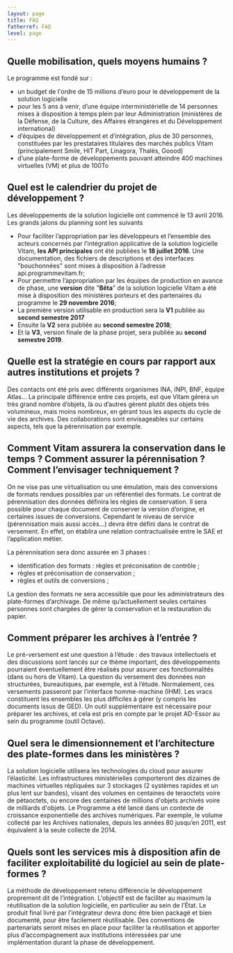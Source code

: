 ```yaml
---
layout: page
title: FAQ
fatherref: FAQ
level: page
---
```


## Quelle mobilisation, quels moyens humains ?

Le programme est fondé sur :

* un budget de l'ordre de 15 millions d’euro pour le développement de la solution logicielle
* pour les 5 ans à venir, d’une équipe interministérielle de 14 personnes mises 
à disposition à temps plein par leur Administration (ministères de la Défense, de 
la Culture, des Affaires étrangères et du Développement international)
* d’équipes de développement et d’intégration, plus de 30 personnes, constituées 
par les prestataires titulaires des marchés publics Vitam (principalement Smile, HIT Part, Linagora, Thalès, Goood) 
* d’une plate-forme de développements pouvant atteindre 400 machines virtuelles (VM) et plus de 100To

## Quel est le calendrier du projet de développement ?

Les développements de la solution logicielle ont commencé le 13 avril 2016.
Les grands jalons du planning sont les suivants

* Pour faciliter l’appropriation par les développeurs et l’ensemble des acteurs concernés par
l’intégration applicative de la solution logicielle Vitam, **les 
API principales** ont été publiées le **18 juillet   2016**. 
Une documentation, des fichiers de descriptions et des interfaces "bouchonnées" 
sont mises à disposition à l’adresse api.programmevitam.fr;
* Pour permettre l’appropriation par les équipes de production en avance de phase, une
**version** dite "**Bêta**" de la solution logicielle Vitam a été mise à disposition des ministères
porteurs et des partenaires du programme le **29 novembre 2016**;
* La première version utilisable en production sera la **V1** publiée au **second semestre 2017**
* Ensuite la **V2** sera publiée au **second semestre  2018**;
* Et la **V3**, version finale de la phase projet, sera publiée au **second semestre 2019**.

## Quelle est la stratégie en cours par rapport aux autres institutions et projets  ?

Des contacts ont été pris avec différents organismes INA, INPI, BNF, équipe Atlas… 
La principale différence entre ces projets, est que Vitam gérera un très grand nombre 
d’objets, là ou d’autres gèrent plutôt des objets très volumineux, mais moins nombreux, 
en gérant tous les aspects du cycle de vie des archives. Des collaborations sont 
envisageables sur certains aspects, tels que la pérennisation par exemple.

## Comment Vitam assurera la conservation dans le temps ? Comment assurer la pérennisation ? Comment l’envisager techniquement ?

On ne vise pas une virtualisation ou une émulation, mais des conversions de formats 
rendues possibles par un référentiel des formats. Le contrat de pérennisation des données 
définira les règles de conservation. Il sera possible pour chaque document de conserver la 
version d’origine, et certaines issues de conversions. Cependant le niveau de service 
(pérennisation mais aussi accès…) devra être défini dans le contrat de versement. 
En effet, on établira une relation contractualisée entre le SAE et l’application métier.

La pérennisation sera donc assurée en 3 phases :

* identification des formats : règles et préconisation de contrôle ;
* règles et préconisation de conservation ;
* règles et outils de conversions ;

La gestion des formats ne sera accessible que pour les administrateurs des plate-formes 
d’archivage. De même qu’actuellement seules certaines personnes sont chargées de gérer 
la conservation et la restauration du papier.

## Comment préparer les archives à l’entrée ?

Le pré-versement est une question à l’étude : des travaux intellectuels et des discussions 
sont lancés sur ce thème important, des développements pourraient éventuellement être réalisés 
pour assurer ces fonctionnalités (dans ou hors de Vitam).
La question du versement des données non structurées, bureautiques, par exemple, est à l’étude. 
Normalement, ces versements passeront par l’interface homme-machine (IHM).
Les vracs constituent les ensembles les plus difficiles à gérer (y compris les documents issus de GED).
Un outil supplémentaire est nécessaire pour préparer les archives, et cela est pris en compte par le 
projet AD-Essor au sein du programme (outil Octave).

## Quel sera le dimensionnement et l’architecture des plate-formes dans les ministères ?

La solution logicielle utilisera les technologies du cloud pour assurer l’élasticité. 
Les infrastructures ministérielles comporteront des dizaines de machines virtuelles répliquées sur 
3 stockages (2 systèmes rapides et un plus lent sur bandes), visant des volumes en centaines de teraoctets voire 
de pétaoctets, ou encore des centaines de millions d'objets archivés voire de milliards d'objets.
Le Programme a été lancé dans un contexte de croissance exponentielle des archives 
numériques. Par exemple, le volume collecté par les Archives nationales, depuis les années 80 jusqu’en 2011, 
est équivalent à la seule collecte de 2014.


## Quels sont les services mis à disposition afin de faciliter exploitabilité du logiciel au sein de plate-formes ?

La méthode de développement retenu différencie le développement proprement dit de l’intégration. 
L'objectif est de faciliter au maximum la réutilisation de la solution logicielle, en particulier 
au sein de l’État. Le produit final livré par l’intégrateur devra donc être bien packagé et 
bien documenté, pour être facilement réutilisable.
Des conventions de partenariats seront mises en place pour faciliter la réutilisation et 
apporter plus d’accompagnement aux institutions intéressées par une implémentation durant la phase de développement.
